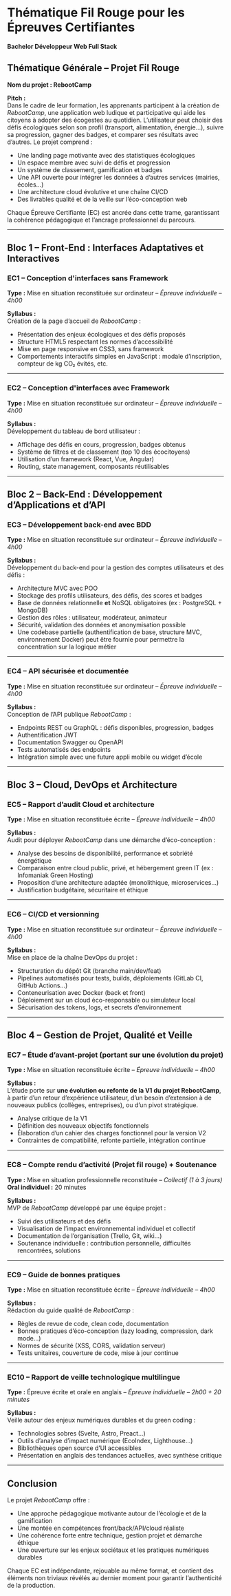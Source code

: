 # Thématique Fil Rouge pour les Épreuves Certifiantes

**Bachelor Développeur Web Full Stack**

## Thématique Générale – Projet Fil Rouge

**Nom du projet : RebootCamp**

**Pitch :**  
Dans le cadre de leur formation, les apprenants participent à la création de *RebootCamp*, une application web ludique
et participative qui aide les citoyens à adopter des écogestes au quotidien. L’utilisateur peut choisir des défis
écologiques selon son profil (transport, alimentation, énergie…), suivre sa progression, gagner des badges, et comparer
ses résultats avec d’autres. Le projet comprend :

- Une landing page motivante avec des statistiques écologiques
- Un espace membre avec suivi de défis et progression
- Un système de classement, gamification et badges
- Une API ouverte pour intégrer les données à d’autres services (mairies, écoles…)
- Une architecture cloud évolutive et une chaîne CI/CD
- Des livrables qualité et de la veille sur l’éco-conception web

Chaque Épreuve Certifiante (EC) est ancrée dans cette trame, garantissant la cohérence pédagogique et l’ancrage
professionnel du parcours.

---

## Bloc 1 – Front-End : Interfaces Adaptatives et Interactives

### EC1 – Conception d'interfaces sans Framework

**Type :** Mise en situation reconstituée sur ordinateur – *Épreuve individuelle – 4h00*

**Syllabus :**  
Création de la page d’accueil de *RebootCamp* :

- Présentation des enjeux écologiques et des défis proposés
- Structure HTML5 respectant les normes d’accessibilité
- Mise en page responsive en CSS3, sans framework
- Comportements interactifs simples en JavaScript : modale d’inscription, compteur de kg CO₂ évités, etc.

---

### EC2 – Conception d'interfaces avec Framework

**Type :** Mise en situation reconstituée sur ordinateur – *Épreuve individuelle – 4h00*

**Syllabus :**  
Développement du tableau de bord utilisateur :

- Affichage des défis en cours, progression, badges obtenus
- Système de filtres et de classement (top 10 des écocitoyens)
- Utilisation d’un framework (React, Vue, Angular)
- Routing, state management, composants réutilisables

---

## Bloc 2 – Back-End : Développement d’Applications et d’API

### EC3 – Développement back-end avec BDD

**Type :** Mise en situation reconstituée sur ordinateur – *Épreuve individuelle – 4h00*

**Syllabus :**  
Développement du back-end pour la gestion des comptes utilisateurs et des défis :

- Architecture MVC avec POO
- Stockage des profils utilisateurs, des défis, des scores et badges
- Base de données relationnelle **et** NoSQL obligatoires (ex : PostgreSQL + MongoDB)
- Gestion des rôles : utilisateur, modérateur, animateur
- Sécurité, validation des données et anonymisation possible
- Une codebase partielle (authentification de base, structure MVC, environnement Docker) peut être fournie pour
  permettre la concentration sur la logique métier

---

### EC4 – API sécurisée et documentée

**Type :** Mise en situation reconstituée sur ordinateur – *Épreuve individuelle – 4h00*

**Syllabus :**  
Conception de l’API publique *RebootCamp* :

- Endpoints REST ou GraphQL : défis disponibles, progression, badges
- Authentification JWT
- Documentation Swagger ou OpenAPI
- Tests automatisés des endpoints
- Intégration simple avec une future appli mobile ou widget d’école

---

## Bloc 3 – Cloud, DevOps et Architecture

### EC5 – Rapport d’audit Cloud et architecture

**Type :** Mise en situation reconstituée écrite – *Épreuve individuelle – 4h00*

**Syllabus :**  
Audit pour déployer *RebootCamp* dans une démarche d’éco-conception :

- Analyse des besoins de disponibilité, performance et sobriété énergétique
- Comparaison entre cloud public, privé, et hébergement green IT (ex : Infomaniak Green Hosting)
- Proposition d’une architecture adaptée (monolithique, microservices…)
- Justification budgétaire, sécuritaire et éthique

---

### EC6 – CI/CD et versionning

**Type :** Mise en situation reconstituée sur ordinateur – *Épreuve individuelle – 4h00*

**Syllabus :**  
Mise en place de la chaîne DevOps du projet :

- Structuration du dépôt Git (branche main/dev/feat)
- Pipelines automatisés pour tests, builds, déploiements (GitLab CI, GitHub Actions…)
- Conteneurisation avec Docker (back et front)
- Déploiement sur un cloud éco-responsable ou simulateur local
- Sécurisation des tokens, logs, et secrets d’environnement

---

## Bloc 4 – Gestion de Projet, Qualité et Veille

### EC7 – Étude d’avant-projet (portant sur une évolution du projet)

**Type :** Mise en situation reconstituée écrite – *Épreuve individuelle – 4h00*

**Syllabus :**  
L’étude porte sur **une évolution ou refonte de la V1 du projet RebootCamp**, à partir d’un retour d’expérience
utilisateur, d’un besoin d’extension à de nouveaux publics (collèges, entreprises), ou d’un pivot stratégique.

- Analyse critique de la V1
- Définition des nouveaux objectifs fonctionnels
- Élaboration d’un cahier des charges fonctionnel pour la version V2
- Contraintes de compatibilité, refonte partielle, intégration continue

---

### EC8 – Compte rendu d’activité (Projet fil rouge) + Soutenance

**Type :** Mise en situation professionnelle reconstituée – *Collectif (1 à 3 jours)*  
**Oral individuel :** 20 minutes

**Syllabus :**  
MVP de *RebootCamp* développé par une équipe projet :

- Suivi des utilisateurs et des défis
- Visualisation de l’impact environnemental individuel et collectif
- Documentation de l’organisation (Trello, Git, wiki…)
- Soutenance individuelle : contribution personnelle, difficultés rencontrées, solutions

---

### EC9 – Guide de bonnes pratiques

**Type :** Mise en situation reconstituée écrite – *Épreuve individuelle – 4h00*

**Syllabus :**  
Rédaction du guide qualité de *RebootCamp* :

- Règles de revue de code, clean code, documentation
- Bonnes pratiques d’éco-conception (lazy loading, compression, dark mode…)
- Normes de sécurité (XSS, CORS, validation serveur)
- Tests unitaires, couverture de code, mise à jour continue

---

### EC10 – Rapport de veille technologique multilingue

**Type :** Épreuve écrite et orale en anglais – *Épreuve individuelle – 2h00 + 20 minutes*

**Syllabus :**  
Veille autour des enjeux numériques durables et du green coding :

- Technologies sobres (Svelte, Astro, Preact…)
- Outils d’analyse d’impact numérique (EcoIndex, Lighthouse…)
- Bibliothèques open source d’UI accessibles
- Présentation en anglais des tendances actuelles, avec synthèse critique

---

## Conclusion

Le projet *RebootCamp* offre :

- Une approche pédagogique motivante autour de l’écologie et de la gamification
- Une montée en compétences front/back/API/cloud réaliste
- Une cohérence forte entre technique, gestion projet et démarche éthique
- Une ouverture sur les enjeux sociétaux et les pratiques numériques durables

Chaque EC est indépendante, rejouable au même format, et contient des éléments non triviaux révélés au dernier moment
pour garantir l’authenticité de la production.

